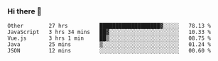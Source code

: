 ### Hi there 👋

<!--
**Hundeklemmen/Hundeklemmen** is a ✨ _special_ ✨ repository because its `README.md` (this file) appears on your GitHub profile.

Here are some ideas to get you started:

- 🔭 I’m currently working on ...
- 🌱 I’m currently learning ...
- 👯 I’m looking to collaborate on ...
- 🤔 I’m looking for help with ...
- 💬 Ask me about ...
- 📫 How to reach me: ...
- 😄 Pronouns: ...
- ⚡ Fun fact: ...
-->
<!--START_SECTION:waka-->
```text
Other        27 hrs          ███████████████████▓░░░░░   78.13 % 
JavaScript   3 hrs 34 mins   ██▓░░░░░░░░░░░░░░░░░░░░░░   10.33 % 
Vue.js       3 hrs 1 min     ██▒░░░░░░░░░░░░░░░░░░░░░░   08.75 % 
Java         25 mins         ▒░░░░░░░░░░░░░░░░░░░░░░░░   01.24 % 
JSON         12 mins         ░░░░░░░░░░░░░░░░░░░░░░░░░   00.60 % 
```
<!--END_SECTION:waka-->
